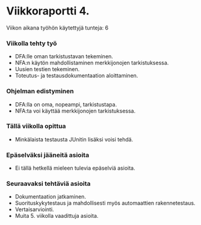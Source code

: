 # Viikkoraportti 4.
Viikon aikana työhön käytettyjä tunteja: 6
### Viikolla tehty työ
* DFA:lle oman tarkistustavan tekeminen.  
* NFA:n käytön mahdollistaminen merkkijonojen tarkistuksessa.  
* Uusien testien tekeminen.  
* Toteutus- ja testausdokumentaation aloittaminen.  

### Ohjelman edistyminen
* DFA:lla on oma, nopeampi, tarkistustapa.  
* NFA:ta voi käyttää merkkijonojen tarkistuksessa.

### Tällä viikolla opittua
* Minkälaista testausta JUnitin lisäksi voisi tehdä.  

### Epäselväksi jääneitä asioita
* Ei tällä hetkellä mieleen tulevia epäselviä asioita.

### Seuraavaksi tehtäviä asioita  
* Dokumentaation jatkaminen.  
* Suorituskykytestaus ja mahdollisesti myös automaattien rakennetestaus.  
* Vertaisarviointi.  
* Muita 5. viikolla vaadittuja asioita.  
